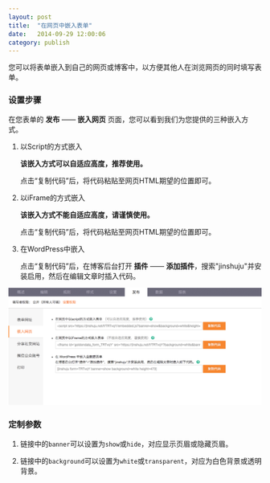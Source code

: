 ```yaml
---
layout: post
title:  "在网页中嵌入表单"
date:   2014-09-29 12:00:06
category: publish
---
```


您可以将表单嵌入到自己的网页或博客中，以方便其他人在浏览网页的同时填写表单。

### 设置步骤

在您表单的 **发布** —— **嵌入网页** 页面，您可以看到我们为您提供的三种嵌入方式。

1. 以Script的方式嵌入

	**该嵌入方式可以自适应高度，推荐使用。**

	点击“复制代码”后，将代码粘贴至网页HTML期望的位置即可。

2. 以iFrame的方式嵌入

	**该嵌入方式不能自适应高度，请谨慎使用。**

	点击“复制代码”后，将代码粘贴至网页HTML期望的位置即可。

3. 在WordPress中嵌入

	点击“复制代码”后，在博客后台打开 **插件** —— **添加插件**，搜索"jinshuju"并安装启用，然后在编辑文章时插入代码。

![](/images/embedded-index.png)

### 定制参数

1. 链接中的`banner`可以设置为`show`或`hide`，对应显示页眉或隐藏页眉。

2. 链接中的`background`可以设置为`white`或`transparent`，对应为白色背景或透明背景。
